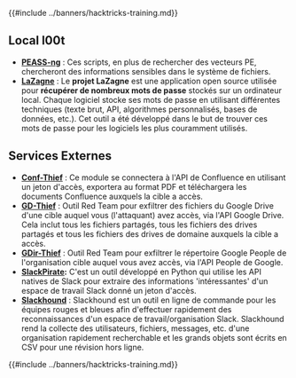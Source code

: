 {{#include ../banners/hacktricks-training.md}}

## **Local l00t**

- [**PEASS-ng**](https://github.com/carlospolop/PEASS-ng) : Ces scripts, en plus de rechercher des vecteurs PE, chercheront des informations sensibles dans le système de fichiers.
- [**LaZagne**](https://github.com/AlessandroZ/LaZagne) : Le **projet LaZagne** est une application open source utilisée pour **récupérer de nombreux mots de passe** stockés sur un ordinateur local. Chaque logiciel stocke ses mots de passe en utilisant différentes techniques (texte brut, API, algorithmes personnalisés, bases de données, etc.). Cet outil a été développé dans le but de trouver ces mots de passe pour les logiciels les plus couramment utilisés.

## **Services Externes**

- [**Conf-Thief**](https://github.com/antman1p/Conf-Thief) : Ce module se connectera à l'API de Confluence en utilisant un jeton d'accès, exportera au format PDF et téléchargera les documents Confluence auxquels la cible a accès.
- [**GD-Thief**](https://github.com/antman1p/GD-Thief) : Outil Red Team pour exfiltrer des fichiers du Google Drive d'une cible auquel vous (l'attaquant) avez accès, via l'API Google Drive. Cela inclut tous les fichiers partagés, tous les fichiers des drives partagés et tous les fichiers des drives de domaine auxquels la cible a accès.
- [**GDir-Thief**](https://github.com/antman1p/GDir-Thief) : Outil Red Team pour exfiltrer le répertoire Google People de l'organisation cible auquel vous avez accès, via l'API People de Google.
- [**SlackPirate**](https://github.com/emtunc/SlackPirate)**:** C'est un outil développé en Python qui utilise les API natives de Slack pour extraire des informations 'intéressantes' d'un espace de travail Slack donné un jeton d'accès.
- [**Slackhound**](https://github.com/BojackThePillager/Slackhound) : Slackhound est un outil en ligne de commande pour les équipes rouges et bleues afin d'effectuer rapidement des reconnaissances d'un espace de travail/organisation Slack. Slackhound rend la collecte des utilisateurs, fichiers, messages, etc. d'une organisation rapidement recherchable et les grands objets sont écrits en CSV pour une révision hors ligne.

{{#include ../banners/hacktricks-training.md}}
